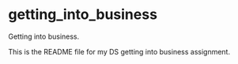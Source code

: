 # getting_into_business
Getting into business.

This is the README file for my DS getting into business assignment.